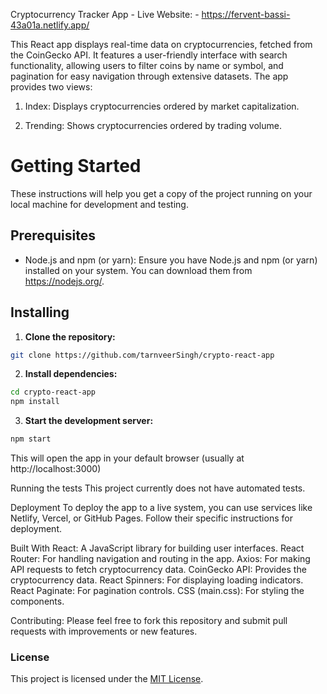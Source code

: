Cryptocurrency Tracker App - Live  Website: - https://fervent-bassi-43a01a.netlify.app/

This React app displays real-time data on cryptocurrencies, fetched from the CoinGecko API. It features a user-friendly interface with search functionality, allowing users to filter coins by name or symbol, and pagination for easy navigation through extensive datasets.  The app provides two views:

1. Index: Displays cryptocurrencies ordered by market capitalization.

2. Trending: Shows cryptocurrencies ordered by trading volume.

# Getting Started

These instructions will help you get a copy of the project running on your local machine for development and testing.

## Prerequisites

*   Node.js and npm (or yarn): Ensure you have Node.js and npm (or yarn) installed on your system. You can download them from https://nodejs.org/.

## Installing

1.  **Clone the repository:**

```bash
git clone https://github.com/tarnveerSingh/crypto-react-app
```

2.  **Install dependencies:**

```bash
cd crypto-react-app
npm install
```

3. **Start the development server:**

```bash
npm start
```
This will open the app in your default browser (usually at http://localhost:3000)

Running the tests
This project currently does not have automated tests.

Deployment
To deploy the app to a live system, you can use services like Netlify, Vercel, or GitHub Pages. Follow their specific instructions for deployment.

Built With
React: A JavaScript library for building user interfaces.
React Router: For handling navigation and routing in the app.
Axios: For making API requests to fetch cryptocurrency data.
CoinGecko API: Provides the cryptocurrency data.
React Spinners: For displaying loading indicators.
React Paginate: For pagination controls.
CSS (main.css): For styling the components.

Contributing: 
Please feel free to fork this repository and submit pull requests with improvements or new features.

### License
This project is licensed under the [MIT License](LICENSE).


